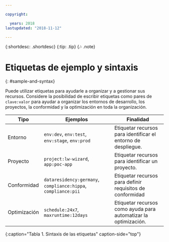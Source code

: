 ```yaml
---

copyright:

  years: 2018
lastupdated: "2018-11-12"

---
```


{:shortdesc: .shortdesc}
{:tip: .tip}
{:notes: .note}


# Etiquetas de ejemplo y sintaxis
{: #sample-and-syntax}

Puede utilizar etiquetas para ayudarle a organizar y a gestionar sus recursos. Considere la posibilidad de escribir etiquetas como pares de `clave:valor` para ayudar a organizar los entornos de desarrollo, los proyectos, la conformidad y la optimización en toda la organización.

| Tipo | Ejemplos | Finalidad |
|------|----------|---------|
| Entorno | `env:dev`, `env:test`, `env:stage`, `env:prod` | Etiquetar recursos para identificar el entorno de despliegue.|
| Proyecto | `project:lw-wizard`, `app:poc-app` | Etiquetar recursos para identificar un proyecto. |
| Conformidad | `dataresidency:germany`, `compliance:hippa`, `compliance:pii` | Etiquetar recursos para definir requisitos de conformidad |
| Optimización | `schedule:24x7`, `maxruntime:12days` | Etiquetar recursos como ayuda para automatizar la optimización. |
{:caption="Tabla 1. Sintaxis de las etiquetas" caption-side="top"}
